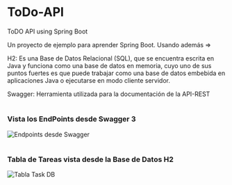# ToDo-API
ToDO API using Spring Boot

Un proyecto de ejemplo para aprender Spring Boot. Usando además =>

H2: Es una  Base de Datos Relacional (SQL), que se encuentra escrita en Java y funciona como una base de datos en memoria, cuyo uno de sus puntos fuertes es que puede trabajar como una base de datos embebida en aplicaciones Java o ejecutarse en modo cliente servidor.

Swagger: Herramienta utilizada para la documentación de la API-REST

#

<h3>Vista los EndPoints desde Swagger 3</h3>

![Endpoints desde Swagger](https://i.postimg.cc/FFTmCNg3/image.png)

#

<h3>Tabla de Tareas vista desde la Base de Datos H2</h3>

![Tabla Task DB](https://i.postimg.cc/C1KD0c31/image.png)
